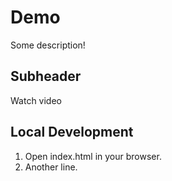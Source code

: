 # Demo

Some description!

## Subheader

Watch video

## Local Development

1. Open index.html in your browser.
2. Another line.
